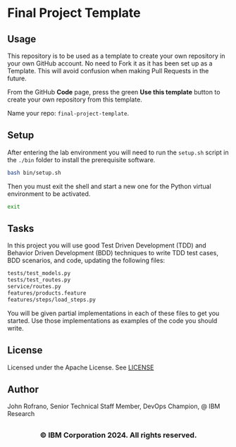 #  Final Project Template

## Usage

This repository is to be used as a template to create your own repository in your own GitHub account. No need to Fork it as it has been set up as a Template. This will avoid confusion when making Pull Requests in the future.

From the GitHub **Code** page, press the green **Use this template** button to create your own repository from this template. 

Name your repo: `final-project-template`.

## Setup

After entering the lab environment you will need to run the `setup.sh` script in the `./bin` folder to install the prerequisite software.

```bash
bash bin/setup.sh
```

Then you must exit the shell and start a new one for the Python virtual environment to be activated.

```bash
exit
```

## Tasks

In this project you will use good Test Driven Development (TDD) and Behavior Driven Development (BDD) techniques to write TDD test cases, BDD scenarios, and code, updating the following files:

```bash
tests/test_models.py
tests/test_routes.py
service/routes.py
features/products.feature
features/steps/load_steps.py
```

You will be given partial implementations in each of these files to get you started. Use those implementations as examples of the code you should write.

## License

Licensed under the Apache License. See [LICENSE](/LICENSE)

## Author

John Rofrano, Senior Technical Staff Member, DevOps Champion, @ IBM Research

## <h3 align="center"> © IBM Corporation 2024. All rights reserved. <h3/>
